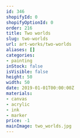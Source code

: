 ```yaml
---
id: 346
shopifyId: 0
shopifyOptionId: 0
order: 216
title: Two worlds
slug: two-worlds
url: art-works/two-worlds
aliases: []
categories:
- painting
inStock: false
isVisible: false
height: 50
width: 50
date: 2019-01-01T00:00:00Z
materials:
- canvas
- acrylic
- ink
- marker
price: -1
mainImage: two_worlds.jpg
---
```


